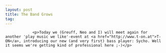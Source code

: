 ```yaml
---
layout: post
title: The Band Grows
tag: 
---
```



                <p>Today we (Greuff, Neo and I) will meet again for another 'play music we like'-event at <a href="http://www.t-on.at">T-ON</a>, introducing our new (and very first) bass player: Sycho. Well it seems we're getting kind of professional here ;-)</p>
            
